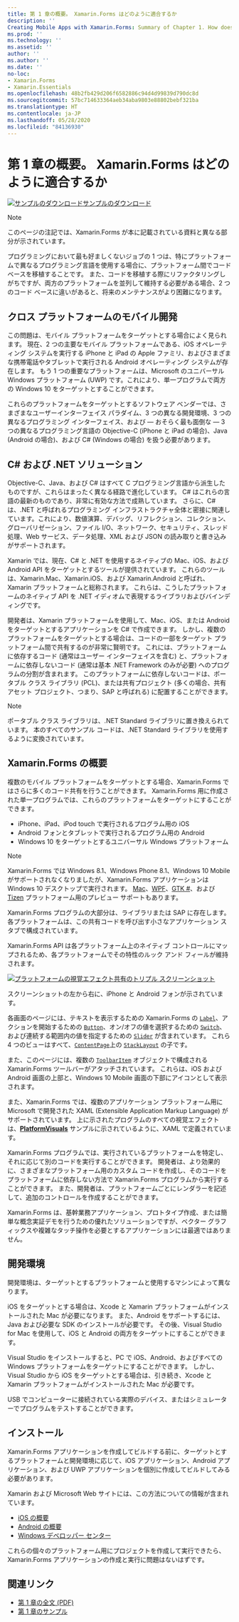 ```yaml
---
title: 第 1 章の概要。 Xamarin.Forms はどのように適合するか
description: ''
Creating Mobile Apps with Xamarin.Forms: Summary of Chapter 1. How does Xamarin.Forms fit in?''
ms.prod: ''
ms.technology: ''
ms.assetid: ''
author: ''
ms.author: ''
ms.date: ''
no-loc:
- Xamarin.Forms
- Xamarin.Essentials
ms.openlocfilehash: 48b2fb429d206f6582886c94d4d99839d790dc8d
ms.sourcegitcommit: 57bc714633364aeb34aba9803e88802bebf321ba
ms.translationtype: HT
ms.contentlocale: ja-JP
ms.lasthandoff: 05/28/2020
ms.locfileid: "84136930"
---
```

# <a name="summary-of-chapter-1-how-does-xamarinforms-fit-in"></a>第 1 章の概要。 Xamarin.Forms はどのように適合するか

[![サンプルのダウンロード](~/media/shared/download.png)サンプルのダウンロード](https://github.com/xamarin/xamarin-forms-book-samples/tree/master/Chapter01)

> [!NOTE]
> このページの注記では、Xamarin.Forms が本に記載されている資料と異なる部分が示されています。

プログラミングにおいて最も好ましくないジョブの 1 つは、特にプラットフォームで異なるプログラミング言語を使用する場合に、プラットフォーム間でコード ベースを移植することです。 また、コードを移植する際にリファクタリングしがちですが、両方のプラットフォームを並列して維持する必要がある場合、2 つのコード ベースに違いがあると、将来のメンテナンスがより困難になります。

## <a name="cross-platform-mobile-development"></a>クロス プラットフォームのモバイル開発

この問題は、モバイル プラットフォームをターゲットとする場合によく見られます。 現在、2 つの主要なモバイル プラットフォームである、iOS オペレーティング システムを実行する iPhone と iPad の Apple ファミリ、およびさまざまな携帯電話やタブレットで実行される Android オペレーティング システムが存在します。 もう 1 つの重要なプラットフォームは、Microsoft のユニバーサル Windows プラットフォーム (UWP) です。これにより、単一プログラムで両方の Windows 10 をターゲットとすることができます。

これらのプラットフォームをターゲットとするソフトウェア ベンダーでは、さまざまなユーザーインターフェイス パラダイム、3 つの異なる開発環境、3 つの異なるプログラミング インターフェイス、および &mdash; おそらく最も面倒な &mdash; 3 つの異なるプログラミング言語の Objective-C (iPhone と iPad の場合)、Java (Android の場合)、および C# (Windows の場合) を扱う必要があります。

## <a name="the-c-and-net-solution"></a>C# および .NET ソリューション

Objective-C、Java、および C# はすべて C プログラミング言語から派生したものですが、これらはまったく異なる経路で進化しています。 C# はこれらの言語の最新のものであり、非常に有効な方法で成熟しています。 さらに、C# は、.NET と呼ばれるプログラミング インフラストラクチャ全体と密接に関連しています。これにより、数値演算、デバッグ、リフレクション、コレクション、グローバリゼーション、ファイル I/O、ネットワーク、セキュリティ、スレッド処理、Web サービス、データ処理、XML および JSON の読み取りと書き込みがサポートされます。

Xamarin では、現在、C# と .NET を使用するネイティブの Mac、iOS、および Android API をターゲットとするツールが提供されています。 これらのツールは、Xamarin.Mac、Xamarin.iOS、および Xamarin.Android と呼ばれ、Xamarin プラットフォームと総称されます。 これらは、こうしたプラットフォームのネイティブ API を .NET イディオムで表現するライブラリおよびバインディングです。

開発者は、Xamarin プラットフォームを使用して、Mac、iOS、または Android をターゲットとするアプリケーションを C# で作成できます。 しかし、複数のプラットフォームをターゲットとする場合は、コードの一部をターゲット プラットフォーム間で共有するのが非常に賢明です。 これには、プラットフォームに依存するコード (通常はユーザー インターフェイスを含む) と、プラットフォームに依存しないコード (通常は基本 .NET Framework のみが必要) へのプログラムの分割が含まれます。 このプラットフォームに依存しないコードは、ポータブル クラス ライブラリ (PCL)、または共有プロジェクト (多くの場合、共有アセット プロジェクト、つまり、SAP と呼ばれる) に配置することができます。

> [!NOTE]
> ポータブル クラス ライブラリは、.NET Standard ライブラリに置き換えられています。 本のすべてのサンプル コードは、.NET Standard ライブラリを使用するように変換されています。

## <a name="introducing-xamarinforms"></a>Xamarin.Forms の概要

複数のモバイル プラットフォームをターゲットとする場合、Xamarin.Forms ではさらに多くのコード共有を行うことができます。 Xamarin.Forms 用に作成された単一プログラムでは、これらのプラットフォームをターゲットにすることができます。

- iPhone、iPad、iPod touch で実行されるプログラム用の iOS
- Android フォンとタブレットで実行されるプログラム用の Android
- Windows 10 をターゲットとするユニバーサル Windows プラットフォーム

> [!NOTE]
> Xamarin.Forms では Windows 8.1、Windows Phone 8.1、Windows 10 Mobile がサポートされなくなりましたが、Xamarin.Forms アプリケーションは Windows 10 デスクトップで実行されます。 [Mac](~/xamarin-forms/platform/other/mac.md)、[WPF](~/xamarin-forms/platform/other/wpf.md)、[GTK #](~/xamarin-forms/platform/other/gtk.md)、および [Tizen](~/xamarin-forms/platform/other/tizen.md) プラットフォーム用のプレビュー サポートもあります。

Xamarin.Forms プログラムの大部分は、ライブラリまたは SAP に存在します。 各プラットフォームは、この共有コードを呼び出す小さなアプリケーション スタブで構成されています。

Xamarin.Forms API は各プラットフォーム上のネイティブ コントロールにマップされるため、各プラットフォームでその特性のルック アンド フィールが維持されます。

[![プラットフォームの視覚エフェクト共有のトリプル スクリーンショット](images/ch01fg03-small.png "各プラットフォームの Xamarin.Forms コントロール")](images/ch01fg03-large.png#lightbox "各プラットフォームの Xamarin.Forms コントロール")

スクリーンショットの左から右に、iPhone と Android フォンが示されています。

各画面のページには、テキストを表示するための Xamarin.Forms の [`Label`](xref:Xamarin.Forms.Label)、アクションを開始するための [`Button`](xref:Xamarin.Forms.Button)、オン/オフの値を選択するための [`Switch`](xref:Xamarin.Forms.Switch)、および連続する範囲内の値を指定するための [`Slider`](xref:Xamarin.Forms.Slider) が含まれています。 これら 4 つのビューはすべて、[`ContentPage`](xref:Xamarin.Forms.ContentPage)上の [`StackLayout`](xref:Xamarin.Forms.StackLayout) の子です。

また、このページには、複数の [`ToolbarItem`](xref:Xamarin.Forms.ToolbarItem) オブジェクトで構成される Xamarin.Forms ツールバーがアタッチされています。 これらは、iOS および Android 画面の上部と、Windows 10 Mobile 画面の下部にアイコンとして表示されます。

また、Xamarin.Forms では、複数のアプリケーション プラットフォーム用に Microsoft で開発された XAML (Extensible Application Markup Language) がサポートされています。 上に示されたプログラムのすべての視覚エフェクトは、[**PlatformVisuals**](https://github.com/xamarin/xamarin-forms-book-samples/tree/master/Chapter01/PlatformVisuals) サンプルに示されているように、XAML で定義されています。

Xamarin.Forms プログラムでは、実行されているプラットフォームを特定し、それに応じて別のコードを実行することができます。 開発者は、より効果的に、さまざまなプラットフォーム用のカスタム コードを作成し、そのコードをプラットフォームに依存しない方法で Xamarin.Forms プログラムから実行することができます。 また、開発者は、プラットフォームごとにレンダラーを記述して、追加のコントロールを作成することができます。

Xamarin.Forms は、基幹業務アプリケーション、プロトタイプ作成、または簡単な概念実証デモを行うための優れたソリューションですが、ベクター グラフィックスや複雑なタッチ操作を必要とするアプリケーションには最適ではありません。

## <a name="your-development-environment"></a>開発環境

開発環境は、ターゲットとするプラットフォームと使用するマシンによって異なります。

iOS をターゲットとする場合は、Xcode と Xamarin プラットフォームがインストールされた Mac が必要になります。 また、Android をサポートするには、Java および必要な SDK のインストールが必要です。 その後、Visual Studio for Mac を使用して、iOS と Android の両方をターゲットにすることができます。

Visual Studio をインストールすると、PC で iOS、Android、およびすべての Windows プラットフォームをターゲットにすることができます。 しかし、Visual Studio から iOS をターゲットとする場合は、引き続き、Xcode と Xamarin プラットフォームがインストールされた Mac が必要です。

USB でコンピューターに接続されている実際のデバイス、またはシミュレーターでプログラムをテストすることができます。

## <a name="installation"></a>インストール

Xamarin.Forms アプリケーションを作成してビルドする前に、ターゲットとするプラットフォームと開発環境に応じて、iOS アプリケーション、Android アプリケーション、および UWP アプリケーションを個別に作成してビルドしてみる必要があります。

Xamarin および Microsoft Web サイトには、この方法についての情報が含まれています。

- [iOS の概要](~/ios/get-started/index.md)
- [Android の概要](~/android/get-started/index.md)
- [Windows デベロッパー センター](https://dev.windows.com)

これらの個々のプラットフォーム用にプロジェクトを作成して実行できたら、Xamarin.Forms アプリケーションの作成と実行に問題はないはずです。

## <a name="related-links"></a>関連リンク

- [第 1 章の全文 (PDF)](https://download.xamarin.com/developer/xamarin-forms-book/XamarinFormsBook-Ch01-Apr2016.pdf)
- [第 1 章のサンプル](https://github.com/xamarin/xamarin-forms-book-samples/tree/master/Chapter01)
